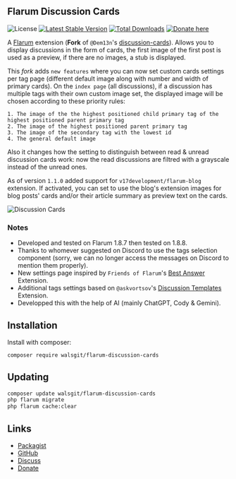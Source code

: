 ## Flarum Discussion Cards

![License](https://img.shields.io/badge/license-MIT-blue.svg) [![Latest Stable Version](https://img.shields.io/packagist/v/walsgit/flarum-discussion-cards.svg)](https://packagist.org/packages/walsgit/flarum-discussion-cards) [![Total Downloads](https://img.shields.io/packagist/dt/walsgit/flarum-discussion-cards.svg)](https://packagist.org/packages/walsgit/flarum-discussion-cards) [![Donate here](https://img.shields.io/badge/donate-here-%23008e97)](https://walsgit.github.io/Donations/)

A [Flarum](https://flarum.org) extension (**Fork** of ``@Dem13n``'s [discussion-cards](https://github.com/Dem13n/discussion-cards)). Allows you to display discussions in the form of cards, the first image of the first post is used as a preview, if there are no images, a stub is displayed.

This *fork* adds ``new features`` where you can now set custom cards settings per tag page (different default image along with number and width of primary cards).
On the ``index page`` (all discussions), if a discussion has multiple tags with their own custom image set, the displayed image will be chosen according to these priority rules:
```
1. The image of the the highest positioned child primary tag of the highest positioned parent primary tag
2. The image of the highest positioned parent primary tag
3. The image of the secondary tag with the lowest id
4. The general default image
```
Also it changes how the setting to distinguish between read & unread discussion cards work: now the read discussions are filtred with a grayscale instead of the unread ones.

As of version `1.1.0` added support for `v17development/flarum-blog` extension. If activated, you can set to use the blog's extension images for blog posts' cards and/or their article summary as preview text on the cards.

![Discussion Cards](https://i.postimg.cc/FsxNPWYk/flarum-ext-discussioncards-1.png)

### Notes
- Developed and tested on Flarum 1.8.7 then tested on 1.8.8.
- Thanks to whomever suggested on Discord to use the tags selection component (sorry, we can no longer access the messages on Discord to mention them properly).
- New settings page inspired by ``Friends of Flarum``'s [Best Answer](https://github.com/FriendsOfFlarum/best-answer) Extension.
- Additional tags settings based on ``@askvortsov``'s [Discussion Templates](https://github.com/askvortsov1/flarum-discussion-templates) Extension.
- Developped this with the help of AI (mainly ChatGPT, Cody & Gemini).

## Installation

Install with composer:

```sh
composer require walsgit/flarum-discussion-cards
```

## Updating

```sh
composer update walsgit/flarum-discussion-cards
php flarum migrate
php flarum cache:clear
```

## Links

- [Packagist](https://packagist.org/packages/walsgit/flarum-discussion-cards)
- [GitHub](https://github.com/walsgit/flarum-discussion-cards)
- [Discuss](https://discuss.flarum.org/d/36343-flarum-discussion-cards)
- [Donate](https://walsgit.github.io/Donations/)